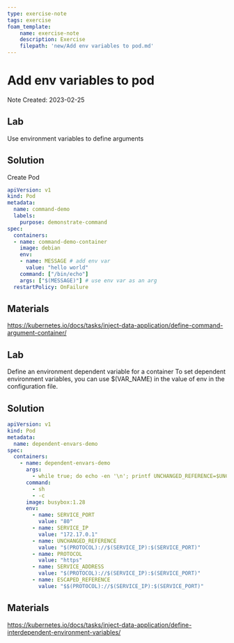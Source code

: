 ```yaml
---
type: exercise-note
tags: exercise
foam_template:
    name: exercise-note
    description: Exercise
    filepath: 'new/Add env variables to pod.md'
---
```

# Add env variables to pod
Note Created: 2023-02-25

## Lab 

Use environment variables to define arguments

## Solution

Create Pod
```yaml
apiVersion: v1
kind: Pod
metadata:
  name: command-demo
  labels:
    purpose: demonstrate-command
spec:
  containers:
  - name: command-demo-container
    image: debian
    env:
    - name: MESSAGE # add env var
      value: "hello world"
    command: ["/bin/echo"]
    args: ["$(MESSAGE)"] # use env var as an arg
  restartPolicy: OnFailure
```

## Materials
https://kubernetes.io/docs/tasks/inject-data-application/define-command-argument-container/

## Lab 

Define an environment dependent variable for a container
To set dependent environment variables, you can use $(VAR_NAME) in the value of env in the configuration file.

## Solution

```yaml
apiVersion: v1
kind: Pod
metadata:
  name: dependent-envars-demo
spec:
  containers:
    - name: dependent-envars-demo
      args:
        - while true; do echo -en '\n'; printf UNCHANGED_REFERENCE=$UNCHANGED_REFERENCE'\n'; printf SERVICE_ADDRESS=$SERVICE_ADDRESS'\n';printf ESCAPED_REFERENCE=$ESCAPED_REFERENCE'\n'; sleep 30; done;
      command:
        - sh
        - -c
      image: busybox:1.28
      env:
        - name: SERVICE_PORT
          value: "80"
        - name: SERVICE_IP
          value: "172.17.0.1"
        - name: UNCHANGED_REFERENCE
          value: "$(PROTOCOL)://$(SERVICE_IP):$(SERVICE_PORT)"
        - name: PROTOCOL
          value: "https"
        - name: SERVICE_ADDRESS
          value: "$(PROTOCOL)://$(SERVICE_IP):$(SERVICE_PORT)"
        - name: ESCAPED_REFERENCE
          value: "$$(PROTOCOL)://$(SERVICE_IP):$(SERVICE_PORT)"
```

## Materials
https://kubernetes.io/docs/tasks/inject-data-application/define-interdependent-environment-variables/